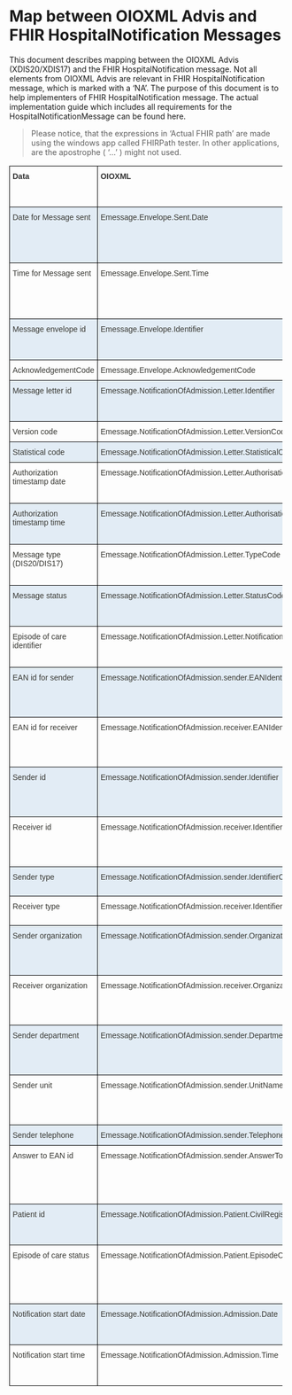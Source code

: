 # Map between OIOXML Advis and FHIR HospitalNotification Messages 

This document describes mapping between the OIOXML Advis (XDIS20/XDIS17) and the FHIR HospitalNotification message. Not all elements from OIOXML Advis are relevant in FHIR HospitalNotification message, which is marked with a ‘NA’. The purpose of this document is to help implementers of FHIR HospitalNotification message. The actual implementation guide which includes all requirements for the HospitalNotificationMessage can be found here. 

> Please notice, that the expressions in ‘Actual FHIR path’ are made using the windows app called FHIRPath tester. In other applications, are the apostrophe ( ‘…’ ) might not used.

<style type="text/css">
.tg  {border-collapse:collapse;border-spacing:0;max-width:98%;}
.tg td{border-color:black;border-style:solid;border-width:1px;font-family:Arial, sans-serif;font-size:14px;
  overflow:hidden;padding:10px 5px;word-break:normal;}
.tg th{border-color:black;border-style:solid;border-width:1px;font-family:Arial, sans-serif;font-size:14px;
  font-weight:normal;overflow:hidden;padding:10px 5px;word-break:normal;}
.tg .tg-cxm4{color:#333333;font-weight:bold;text-align:left;vertical-align:top}
.tg .tg-ifwm{background-color:#e2ecf5;text-align:left;vertical-align:top}
.tg .tg-0lax{text-align:left;vertical-align:top}
</style>
<table class="tg">
<thead>
  <tr>
    <th class="tg-cxm4" rowspan="2">Data   </th>
    <th class="tg-cxm4" rowspan="2">OIOXML   </th>
    <th class="tg-cxm4">Pseudo FHIR path   </th>
    <th class="tg-cxm4" rowspan="2">Must Support   </th>
    <th class="tg-cxm4" rowspan="2">Comment   </th>
  </tr>
  <tr>
    <th class="tg-cxm4">Actual FHIR path   </th>
  </tr>
</thead>
<tbody>
  <tr>
    <td class="tg-ifwm" rowspan="2"><span style="color:#373732">Date for Message sent</span>   </td>
    <td class="tg-ifwm" rowspan="2"><span style="color:#373732">Emessage.Envelope.Sent.Date </span>   </td>
    <td class="tg-ifwm">MedComHospitalNotificationMessage.timestamp   </td>
    <td class="tg-ifwm" rowspan="2"><span style="color:#373732">Yes</span>   </td>
    <td class="tg-ifwm" rowspan="2"><span style="color:#373732">All FHIR timestamps contain   both date and time. This element holds information about when a bundle is   created. The timestamp is equivalent to MedComHospitalNotificationMessage.MedcomMessagingProvenance.   occurredDateTime</span>   </td>
  </tr>
  <tr>
    <td class="tg-ifwm">Bundle.timestamp   </td>
  </tr>
  <tr>
    <td class="tg-0lax" rowspan="2"> <span style="color:#373732">Time for Message sent</span> </td>
    <td class="tg-0lax" rowspan="2"> <span style="color:#373732">Emessage.Envelope.Sent.Time</span> </td>
    <td class="tg-0lax"> MedComHospitalNotificationMessage.timestamp </td>
    <td class="tg-0lax" rowspan="2"> <span style="color:#373732">Yes</span> </td>
    <td class="tg-0lax" rowspan="2"> <span style="color:#373732">All FHIR timestamps contain both date and time. This element holds information about when a bundle is created. The timestamp is equivalent to MedComHospitalNotificationMessage.MedcomMessagingProvenance. occurredDateTime</span> </td>
  </tr>
  <tr>
    <td class="tg-0lax"> Bundle.timestamp </td>
  </tr>
  <tr>
    <td class="tg-ifwm" rowspan="2"><span style="color:#373732">Message envelope id </span>   </td>
    <td class="tg-ifwm" rowspan="2"><span style="color:#373732">Emessage.Envelope.Identifier</span>   </td>
    <td class="tg-ifwm">MedComHospitalNotificationMessage.id   </td>
    <td class="tg-ifwm" rowspan="2">Yes   </td>
    <td class="tg-ifwm" rowspan="2">A unique identifier for a bundle. The <span style="color:#373732">MedComHospitalNotificationMessage</span>.id must be   updated with a new value each time a new message is sent, or a message is   resent.   </td>
  </tr>
  <tr>
    <td class="tg-ifwm">Bundle.id   </td>
  </tr>
  <tr>
    <td class="tg-0lax"> <span style="color:#373732">AcknowledgementCode</span> </td>
    <td class="tg-0lax"> <span style="color:#373732">Emessage.Envelope.AcknowledgementCode</span> </td>
    <td class="tg-0lax"> <span style="color:#373732">NA</span> </td>
    <td class="tg-0lax">   </td>
    <td class="tg-0lax"> <span style="color:#373732">Not relevant, as all FHIR messages shall be acknowledged.</span> </td>
  </tr>
  <tr>
    <td class="tg-ifwm" rowspan="2"><span style="color:#373732">Message letter id </span>   </td>
    <td class="tg-ifwm" rowspan="2"><span style="color:#373732">Emessage.NotificationOfAdmission.Letter.Identifier</span>   </td>
    <td class="tg-ifwm">MedComHospitalNotificationMessage.MedComHospitalNotificationMessageHeader.id   </td>
    <td class="tg-ifwm" rowspan="2">Yes   </td>
    <td class="tg-ifwm" rowspan="2">A unique identifier for each message. This   identifier should be globally unique.    </td>
  </tr>
  <tr>
    <td class="tg-ifwm">Bundle.entry.resource.ofType('MessageHeader').id   </td>
  </tr>
  <tr>
    <td class="tg-0lax"> <span style="color:#373732">Version code</span> </td>
    <td class="tg-0lax"> <span style="color:#373732">Emessage.NotificationOfAdmission.Letter.VersionCode</span> </td>
    <td class="tg-0lax"> NA </td>
    <td class="tg-0lax">   </td>
    <td class="tg-0lax"> The version of the FHIR profiles is part of the profile’s URL. </td>
  </tr>
  <tr>
    <td class="tg-ifwm"><span style="color:#373732">Statistical code</span>   </td>
    <td class="tg-ifwm"><span style="color:#373732">Emessage.NotificationOfAdmission.Letter.StatisticalCode</span>   </td>
    <td class="tg-ifwm"><span style="color:#373732">NA</span>   </td>
    <td class="tg-ifwm">    </td>
    <td class="tg-ifwm">Only VANSEnvelope contains a   statistical code.    </td>
  </tr>
  <tr>
    <td class="tg-0lax" rowspan="2"> <span style="color:#373732">Authorization timestamp date</span> </td>
    <td class="tg-0lax" rowspan="2"> <span style="color:#373732">Emessage.NotificationOfAdmission.Letter.Authorisation.Date</span> </td>
    <td class="tg-0lax"> MedComHospitalNotificationMessage. medcomHospitalNotificationEncounter.period.start </td>
    <td class="tg-0lax" rowspan="2"> <span style="color:#373732">Yes</span> </td>
    <td class="tg-0lax" rowspan="2"> <span style="color:#373732">This timestamp includes a date and time. It represents the date and time for when the encounter starts.</span> </td>
  </tr>
  <tr>
    <td class="tg-0lax"> Bundle.entry.resource.ofType('Encounter').period.start </td>
  </tr>
  <tr>
    <td class="tg-ifwm" rowspan="2"><span style="color:#373732">Authorization timestamp time</span>   </td>
    <td class="tg-ifwm" rowspan="2"><span style="color:#373732">Emessage.NotificationOfAdmission.Letter.Authorisation.Time</span>   </td>
    <td class="tg-ifwm">MedComHospitalNotificationMessage. medcomHospitalNotificationEncounter.period.start   </td>
    <td class="tg-ifwm" rowspan="2"><span style="color:#373732">Yes</span>   </td>
    <td class="tg-ifwm" rowspan="2"><span style="color:#373732">This timestamp includes a   date and time. It represents the date and time for when the encounter starts.   </span>   </td>
  </tr>
  <tr>
    <td class="tg-ifwm">Bundle.entry.resource.ofType('Encounter').period.start   </td>
  </tr>
  <tr>
    <td class="tg-0lax" rowspan="2"> <span style="color:#373732">Message type (DIS20/DIS17)</span> </td>
    <td class="tg-0lax" rowspan="2"> <span style="color:#373732">Emessage.NotificationOfAdmission.Letter.TypeCode</span> </td>
    <td class="tg-0lax"> MedComHospitalNotificationMessage.medcomHospitalNotificationMessageHeader.event[x].eventcoding.code </td>
    <td class="tg-0lax" rowspan="2"> Yes </td>
    <td class="tg-0lax" rowspan="2"> The type of message. For HospitalNotification the code shall be "hospital-notification-message"<span style="color:red"> </span> </td>
  </tr>
  <tr>
    <td class="tg-0lax"> Bundle.entry.resource.ofType('MessageHeader').event.code </td>
  </tr>
  <tr>
    <td class="tg-ifwm" rowspan="2"><span style="color:#373732">Message status</span>   </td>
    <td class="tg-ifwm" rowspan="2"><span style="color:#373732">Emessage.NotificationOfAdmission.Letter.StatusCode</span>   </td>
    <td class="tg-ifwm">MedcomHospitalNotificationMessage.MedcomMessagingProvenance.activity.coding.code   </td>
    <td class="tg-ifwm" rowspan="2">Yes   </td>
    <td class="tg-ifwm" rowspan="2">The element that describes   the status of the HospitalNotification eg. admit-inpatient.   </td>
  </tr>
  <tr>
    <td class="tg-ifwm">Bundle.entry.where(resource.ofType('Provenance').target.reference.replace('MessageHeader/','')   = %resource.entry.resource.ofType('MessageHeader'   ).id).resource.ofType('Provenance').activity.coding.code   </td>
  </tr>
  <tr>
    <td class="tg-0lax" rowspan="2"> <span style="color:#373732">Episode of care identifier</span> </td>
    <td class="tg-0lax" rowspan="2"> <span style="color:#373732">Emessage.NotificationOfAdmission.Letter.NotificationIdentifier</span> </td>
    <td class="tg-0lax"> <span style="color:#373732">MedComHospitalNotificationMessage.MedComHospitalNotificationMessageHeader.MedComHospitalNotificationEncounter.episodeOfCare.identifier.value</span> </td>
    <td class="tg-0lax" rowspan="2"> <span style="color:#373732">No</span> </td>
    <td class="tg-0lax" rowspan="2"> <span style="color:#373732">A unique identifier for the episode of care. </span> </td>
  </tr>
  <tr>
    <td class="tg-0lax"> <span style="color:#373732">Bundle.entry.resource.ofType('Encounter').episodeOfCare.identifier.value</span> </td>
  </tr>
  <tr>
    <td class="tg-ifwm" rowspan="2"><span style="color:#373732">EAN id for sender</span>   </td>
    <td class="tg-ifwm" rowspan="2"><span style="color:#373732">Emessage.NotificationOfAdmission.sender.EANIdentifier</span>   </td>
    <td class="tg-ifwm"><span style="color:#373732">MedComHospitalNotificationMessage.MedComHospitalNotificationMessageHeader.sender.MedComMessagingOrganization.identifier.eanIdentifier</span>   </td>
    <td class="tg-ifwm" rowspan="2"><span style="color:#373732">Yes</span>   </td>
    <td class="tg-ifwm" rowspan="2"><span style="color:#373732">The EAN identifier for a   sending organization. </span>   </td>
  </tr>
  <tr>
    <td class="tg-ifwm"><span style="color:#373732">Bundle.entry.where(resource.ofType('Organization').id.replace('string',   'id') = %resource.entry.resource.ofType('MessageHeader').sender.reference.replace('Organization/','')).resource.ofType('Organization').identifier.where(system   = 'urn:oid:1.3.88').value</span>   </td>
  </tr>
  <tr>
    <td class="tg-0lax" rowspan="2"> <span style="color:#373732">EAN id for receiver</span> </td>
    <td class="tg-0lax" rowspan="2"> <span style="color:#373732">Emessage.NotificationOfAdmission.receiver.EANIdentifier</span> </td>
    <td class="tg-0lax"> <span style="color:#373732">MedComHospitalNotificationMessage.MedComHospitalNotificationMessageHeader.destination.primary.receiver.MedComMessagingOrganization.identifier.eanIdentifier</span> </td>
    <td class="tg-0lax" rowspan="2"> <span style="color:#373732">Yes</span> </td>
    <td class="tg-0lax" rowspan="2"> <span style="color:#373732">The EAN identifier for a receiving organization. </span> </td>
  </tr>
  <tr>
    <td class="tg-0lax"> <span style="color:#373732">Bundle.entry.where(resource.ofType('Organization').id.replace('string', 'id') = %resource.entry.resource.ofType('MessageHeader').destination.receiver.reference.replace('Organization/','')).resource.ofType('Organization').identifier.where(system = 'urn:oid:1.3.88').value</span> </td>
  </tr>
  <tr>
    <td class="tg-ifwm" rowspan="2"><span style="color:#373732">Sender id </span>   </td>
    <td class="tg-ifwm" rowspan="2"><span style="color:#373732">Emessage.NotificationOfAdmission.sender.Identifier</span>   </td>
    <td class="tg-ifwm">MedComHospitalNotificationMessage.MedComHospitalNotificationMessageHeader.sender.MedcomMessagingOrganization.identifier   </td>
    <td class="tg-ifwm" rowspan="2">Yes   </td>
    <td class="tg-ifwm" rowspan="2">The identifier that   describes the sender of the HospitalNotification message. Both a SOR- and   EAN-identifier must be sent.    </td>
  </tr>
  <tr>
    <td class="tg-ifwm">Bundle.entry.where(resource.ofType('Organization').id.replace('string',   'id') =   %resource.entry.resource.ofType('MessageHeader').sender.reference.replace('Organization/','')).resource.ofType('Organization').identifier   </td>
  </tr>
  <tr>
    <td class="tg-0lax" rowspan="2"> <span style="color:#373732">Receiver id</span> </td>
    <td class="tg-0lax" rowspan="2"> <span style="color:#373732">Emessage.NotificationOfAdmission.receiver.Identifier</span> </td>
    <td class="tg-0lax"> MedComHospitalNotificationMessage.MedComHospitalNotificationMessageHeader.destination.primary.receiver.MedcomMessagingOrganization.identifier </td>
    <td class="tg-0lax" rowspan="2"> Yes </td>
    <td class="tg-0lax" rowspan="2"> The identifier that describes the receiver of the HospitalNotification message. Both a SOR- and EAN-identifier must be sent. &nbsp;</td>
  </tr>
  <tr>
    <td class="tg-0lax"> Bundle.entry.where(resource.ofType('Organization').id.replace('string', 'id') = %resource.entry.resource.ofType('MessageHeader').destination.receiver.reference.replace('Organization/','')).resource.ofType('Organization').identifier </td>
  </tr>
  <tr>
    <td class="tg-ifwm"><span style="color:#373732">Sender type</span>   </td>
    <td class="tg-ifwm"><span style="color:#373732">Emessage.NotificationOfAdmission.sender.IdentifierCode</span>   </td>
    <td class="tg-ifwm"><span style="color:#373732">NA</span>   </td>
    <td class="tg-ifwm">    </td>
    <td class="tg-ifwm"><span style="color:#373732">The type of the organization   is given in the SOR identifier. See sender id.</span>     </td>
  </tr>
  <tr>
    <td class="tg-0lax"> <span style="color:#373732">Receiver type</span> </td>
    <td class="tg-0lax"> <span style="color:#373732">Emessage.NotificationOfAdmission.receiver.IdentifierCode</span> </td>
    <td class="tg-0lax"> <span style="color:#373732">NA</span> </td>
    <td class="tg-0lax">   </td>
    <td class="tg-0lax"> <span style="color:#373732">The type of the organization is given in the SOR identifier. See receiver id.</span>  &nbsp;</td>
  </tr>
  <tr>
    <td class="tg-ifwm" rowspan="2"><span style="color:#373732">Sender organization</span>   </td>
    <td class="tg-ifwm" rowspan="2"><span style="color:#373732">Emessage.NotificationOfAdmission.sender.OrganizationName</span>   </td>
    <td class="tg-ifwm">MedComHospitalNotificationMessage.MedComHospitalNotificationMessageHeader.sender.medcomMessagingOrganization.name   </td>
    <td class="tg-ifwm" rowspan="2">Yes   </td>
    <td class="tg-ifwm" rowspan="2">This information is   depending on the SOR identifier and shall only be included, if the   OrganizationName is given in the SOR identifier.     </td>
  </tr>
  <tr>
    <td class="tg-ifwm">Bundle.entry.where(resource.ofType('Organization').id.replace('string',   'id') =   %resource.entry.resource.ofType('MessageHeader').sender.reference.replace('Organization/','')).resource.ofType('Organization').name   </td>
  </tr>
  <tr>
    <td class="tg-0lax" rowspan="2"> <span style="color:#373732">Receiver organization</span> </td>
    <td class="tg-0lax" rowspan="2"> <span style="color:#373732">Emessage.NotificationOfAdmission.receiver.OrganizationName</span> </td>
    <td class="tg-0lax"> MedComHospitalNotificationMessage.MedComHospitalNotificationMessageHeader.destination.primary.receiver.medcomMessagingOrganization.name </td>
    <td class="tg-0lax" rowspan="2"> Yes </td>
    <td class="tg-0lax" rowspan="2"> This information is depending on the SOR identifier and shall only be included, if the OrganizationName is given in the SOR identifier.  &nbsp;</td>
  </tr>
  <tr>
    <td class="tg-0lax"> Bundle.entry.where(resource.ofType('Organization').id.replace('string', 'id') = %resource.entry.resource.ofType('MessageHeader').destination.receiver.reference.replace('Organization/','')).resource.ofType('Organization').name </td>
  </tr>
  <tr>
    <td class="tg-ifwm" rowspan="2"><span style="color:#373732">Sender department</span>   </td>
    <td class="tg-ifwm" rowspan="2"><span style="color:#373732">Emessage.NotificationOfAdmission.sender.DepartmentName</span>   </td>
    <td class="tg-ifwm">MedComHospitalNotificationMessage.MedComHospitalNotificationMessageHeader.sender.medcomMessagingOrganization.name   </td>
    <td class="tg-ifwm" rowspan="2">Yes   </td>
    <td class="tg-ifwm" rowspan="2">This information is   depending on the SOR identifier and shall only be included, if the DepartmentName   is given in the SOR identifier.     </td>
  </tr>
  <tr>
    <td class="tg-ifwm">Bundle.entry.where(resource.ofType('Organization').id.replace('string',   'id') = %resource.entry.resource.ofType('MessageHeader').sender.reference.replace('Organization/','')).resource.ofType('Organization').name   </td>
  </tr>
  <tr>
    <td class="tg-0lax" rowspan="2"> <span style="color:#373732">Sender unit </span> </td>
    <td class="tg-0lax" rowspan="2"> <span style="color:#373732">Emessage.NotificationOfAdmission.sender.UnitName</span> </td>
    <td class="tg-0lax"> MedComHospitalNotificationMessage.MedComHospitalNotificationMessageHeader.sender.medcomMessagingOrganization.name </td>
    <td class="tg-0lax" rowspan="2"> Yes </td>
    <td class="tg-0lax" rowspan="2"> This information is depending on the SOR identifier and shall only be included, if the UnitName is given in the SOR identifier.  &nbsp;</td>
  </tr>
  <tr>
    <td class="tg-0lax"> Bundle.entry.where(resource.ofType('Organization').id.replace('string', 'id') = %resource.entry.resource.ofType('MessageHeader').sender.reference.replace('Organization/','')).resource.ofType('Organization').name </td>
  </tr>
  <tr>
    <td class="tg-ifwm"><span style="color:#373732">Sender telephone</span>   </td>
    <td class="tg-ifwm"><span style="color:#373732">Emessage.NotificationOfAdmission.sender.TelephoneSubscriberIdentifier</span>   </td>
    <td class="tg-ifwm"><span style="color:#373732">NA</span>   </td>
    <td class="tg-ifwm">    </td>
    <td class="tg-ifwm">Organization   contactinformation is described by the SOR identifier.    </td>
  </tr>
  <tr>
    <td class="tg-0lax" rowspan="2"> <span style="color:#373732">Answer to EAN id</span> </td>
    <td class="tg-0lax" rowspan="2"> <span style="color:#373732">Emessage.NotificationOfAdmission.sender.AnswerTo.EANIdentifier</span> </td>
    <td class="tg-0lax"> <span style="color:#373732">MedComHospitalNotificationMessage.MedComHospitalNotificationMessageHeader.MedComHospitalNotificationReportOfAdmissionRecipientExtension.MedComMessagingOrganization.identifier:eanIdentifier</span> </td>
    <td class="tg-0lax" rowspan="2"> <span style="color:#373732">Yes</span> </td>
    <td class="tg-0lax" rowspan="2"> <span style="color:#373732">Contains EANidentifier for the recipient of the report of admission. </span> </td>
  </tr>
  <tr>
    <td class="tg-0lax"> <span style="color:#373732">Bundle.entry.where(resource.ofType('Organization').id.replace('string', 'id') = %resource.entry.resource.ofType('MessageHeader').extension.where(url = 'http://medcomfhir.dk/fhir/core/1.0/StructureDefinition/medcom-messaging-reportOfAdmissionRecipientExtension').value.reference.replace('Organization/','')).resource.ofType('Organization').identifier.where(system = 'urn:oid:1.3.88').value</span> </td>
  </tr>
  <tr>
    <td class="tg-ifwm" rowspan="2"><span style="color:#373732">Patient id</span>   </td>
    <td class="tg-ifwm" rowspan="2"><span style="color:#373732">Emessage.NotificationOfAdmission.Patient.CivilRegistrationNumber</span>   </td>
    <td class="tg-ifwm"><span style="color:#373732">MedComHospitalNotificationMessage.MedComHospitalNotificationMessageHeader.MedComHospitalNotificationEncounter.MedComCorePatient.identifier.cpr</span>   </td>
    <td class="tg-ifwm" rowspan="2"><span style="color:#373732">Yes</span>   </td>
    <td class="tg-ifwm" rowspan="2"><span style="color:#373732">Information about the   patient cpr-identifier.</span>   </td>
  </tr>
  <tr>
    <td class="tg-ifwm"><span style="color:#373732">Bundle.entry.resource.ofType('Patient').identifier.where(system   = 'urn:oid:1.2.208.176.1.2').value</span>   </td>
  </tr>
  <tr>
    <td class="tg-0lax" rowspan="2"> <span style="color:#373732">Episode of care status</span> </td>
    <td class="tg-0lax" rowspan="2"> <span style="color:#373732">Emessage.NotificationOfAdmission.Patient.EpisodeOfCareStatusCode</span> </td>
    <td class="tg-0lax"><span style="color:#373732">MedComHospitalNotificationMessage.MedComHospitalNotificationMessageHeader.MedComMessagingProvenance.activity.coding.code</span>   <span style="color:#373732">MedComHospitalNotificationMessage.MedComHospitalNotificationMessageHeader.MedComHospitalNotificationEncounter.MedComCorePatient.deceased</span>   </td>
    <td class="tg-0lax" rowspan="2"> Yes (all) </td>
    <td class="tg-0lax" rowspan="2"> The HospitalNotification message episodeofcare status is more complexed than the OIOXML message, please refer to the implementation guide for more information.<span style="color:#0070C0"> </span> </td>
  </tr>
  <tr>
    <td class="tg-0lax"><span style="color:#373732">Bundle.entry.where(resource.ofType('Provenance').target.reference.replace('MessageHeader/','')   = %resource.entry.resource.ofType('MessageHeader'   ).id).resource.ofType('Provenance').activity.coding.code</span><span style="color:#373732">Bundle.entry.resource.ofType('Patient').deceased</span>   </td>
  </tr>
  <tr>
    <td class="tg-ifwm" rowspan="2"><span style="color:#373732">Notification start date</span>   </td>
    <td class="tg-ifwm" rowspan="2"><span style="color:#373732">Emessage.NotificationOfAdmission.Admission.Date</span>   </td>
    <td class="tg-ifwm"><span style="color:#373732">MedComHospitalNotificationMessage.MedComHospitalNotificationMessageHeader.MedComHospitalNotificationEncounter.period.start</span>   </td>
    <td class="tg-ifwm" rowspan="2"><span style="color:#373732">Yes</span>   </td>
    <td class="tg-ifwm" rowspan="2"><span style="color:#373732">The start of the admission.   Date and time are included in the same element.</span>   </td>
  </tr>
  <tr>
    <td class="tg-ifwm"><span style="color:#373732">Bundle.entry.resource.ofType('Encounter').period.start</span>   </td>
  </tr>
  <tr>
    <td class="tg-0lax" rowspan="2"> <span style="color:#373732">Notification start time</span> </td>
    <td class="tg-0lax" rowspan="2"> <span style="color:#373732">Emessage.NotificationOfAdmission.Admission.Time</span> </td>
    <td class="tg-0lax"> <span style="color:#373732">MedComHospitalNotificationMessage.MedComHospitalNotificationMessageHeader.MedComHospitalNotificationEncounter.period.start</span> </td>
    <td class="tg-0lax" rowspan="2"> <span style="color:#373732">Yes</span> </td>
    <td class="tg-0lax" rowspan="2"> <span style="color:#373732">The start of the admission. Date and time are included in the same element.</span> </td>
  </tr>
  <tr>
    <td class="tg-0lax"> <span style="color:#373732">Bundle.entry.resource.ofType('Encounter').period.start</span> </td>
  </tr>
</tbody>
</table>